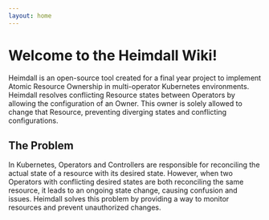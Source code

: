 ```yaml
---
layout: home
---
```


# Welcome to the Heimdall Wiki!
Heimdall is an open-source tool created for a final year project to implement Atomic Resource Ownership in multi-operator Kubernetes environments. Heimdall resolves conflicting Resource states between Operators by allowing the configuration of an Owner. This owner is solely allowed to change that Resource, preventing diverging states and conflicting configurations.

## The Problem
In Kubernetes, Operators and Controllers are responsible for reconciling the actual state of a resource with its desired state. However, when two Operators with conflicting desired states are both reconciling the same resource, it leads to an ongoing state change, causing confusion and issues. Heimdall solves this problem by providing a way to monitor resources and prevent unauthorized changes.
